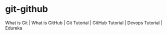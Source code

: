 # git-github
What is Git | What is GitHub | Git Tutorial | GitHub Tutorial | Devops Tutorial | Edureka
